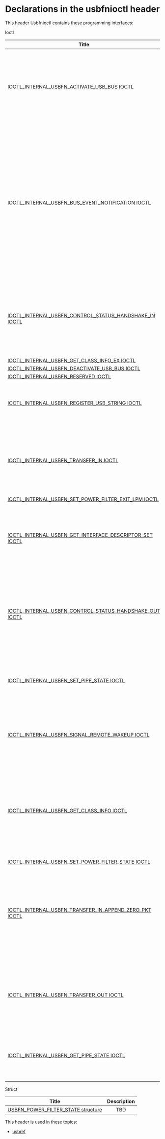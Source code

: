# Declarations in the usbfnioctl header
This header Usbfnioctl contains these programming interfaces:

Ioctl

| Title        | Description    |
| ------------- |:-------------:|
| [IOCTL_INTERNAL_USBFN_ACTIVATE_USB_BUS IOCTL](ni-usbfnioctl-ioctl-internal-usbfn-activate-usb-bus.md) | The USB class driver sends this request to activate the bus so that the driver can prepare to process bus events and handle traffic. |
| [IOCTL_INTERNAL_USBFN_BUS_EVENT_NOTIFICATION IOCTL](ni-usbfnioctl-ioctl-internal-usbfn-bus-event-notification.md) | The USB class driver sends this request to prepare for notifications received from the USB function class extension (UFX) in response to an event on the bus, such as a change in the port type or a receipt of a non-standard setup packet. |
| [IOCTL_INTERNAL_USBFN_CONTROL_STATUS_HANDSHAKE_IN IOCTL](ni-usbfnioctl-ioctl-internal-usbfn-control-status-handshake-in.md) | The class driver sends this request to send a zero-length control status handshake on endpoint 0 in the IN direction. |
| [IOCTL_INTERNAL_USBFN_GET_CLASS_INFO_EX IOCTL](ni-usbfnioctl-ioctl-internal-usbfn-get-class-info-ex.md) | TBD |
| [IOCTL_INTERNAL_USBFN_DEACTIVATE_USB_BUS IOCTL](ni-usbfnioctl-ioctl-internal-usbfn-deactivate-usb-bus.md) | TBD |
| [IOCTL_INTERNAL_USBFN_RESERVED IOCTL](ni-usbfnioctl-ioctl-internal-usbfn-reserved.md) | TBD |
| [IOCTL_INTERNAL_USBFN_REGISTER_USB_STRING IOCTL](ni-usbfnioctl-ioctl-internal-usbfn-register-usb-string.md) | The class driver sends this request to register a USB string descriptor. |
| [IOCTL_INTERNAL_USBFN_TRANSFER_IN IOCTL](ni-usbfnioctl-ioctl-internal-usbfn-transfer-in.md) | The class driver sends this request to initiate a data transfer to the host on the specified pipe. |
| [IOCTL_INTERNAL_USBFN_SET_POWER_FILTER_EXIT_LPM IOCTL](ni-usbfnioctl-ioctl-internal-usbfn-set-power-filter-exit-lpm.md) | TBD |
| [IOCTL_INTERNAL_USBFN_GET_INTERFACE_DESCRIPTOR_SET IOCTL](ni-usbfnioctl-ioctl-internal-usbfn-get-interface-descriptor-set.md) | The class driver sends this request to get the entire USB interface descriptor set for a function on the device. |
| [IOCTL_INTERNAL_USBFN_CONTROL_STATUS_HANDSHAKE_OUT IOCTL](ni-usbfnioctl-ioctl-internal-usbfn-control-status-handshake-out.md) | The class driver sends this request to send a zero-length control status handshake on endpoint 0 in the OUT direction. |
| [IOCTL_INTERNAL_USBFN_SET_PIPE_STATE IOCTL](ni-usbfnioctl-ioctl-internal-usbfn-set-pipe-state.md) | The class driver sends this request to set the stall state of the specified USB pipe. |
| [IOCTL_INTERNAL_USBFN_SIGNAL_REMOTE_WAKEUP IOCTL](ni-usbfnioctl-ioctl-internal-usbfn-signal-remote-wakeup.md) | The class driver sends this request to get remote wake-up notifications from endpoints. |
| [IOCTL_INTERNAL_USBFN_GET_CLASS_INFO IOCTL](ni-usbfnioctl-ioctl-internal-usbfn-get-class-info.md) | The class driver sends this request IO control code to retrieve information about the available pipes for a device, as configured in the registry. |
| [IOCTL_INTERNAL_USBFN_SET_POWER_FILTER_STATE IOCTL](ni-usbfnioctl-ioctl-internal-usbfn-set-power-filter-state.md) | TBD |
| [IOCTL_INTERNAL_USBFN_TRANSFER_IN_APPEND_ZERO_PKT IOCTL](ni-usbfnioctl-ioctl-internal-usbfn-transfer-in-append-zero-pkt.md) | The class driver sends this request to initiate an IN transfer to the specified pipe and appends a zero-length packet to indicate the end of the transfer. |
| [IOCTL_INTERNAL_USBFN_TRANSFER_OUT IOCTL](ni-usbfnioctl-ioctl-internal-usbfn-transfer-out.md) | The class driver sends this request to initiate a data transfer from the host on the specified pipe. |
| [IOCTL_INTERNAL_USBFN_GET_PIPE_STATE IOCTL](ni-usbfnioctl-ioctl-internal-usbfn-get-pipe-state.md) | The class driver sends this request to get the stall state of the specified pipe. |
Struct

| Title        | Description    |
| ------------- |:-------------:|
| [USBFN_POWER_FILTER_STATE structure](ns-usbfnioctl--usbfn-power-filter-state.md) | TBD |

This header is used in these topics:

- [usbref](..content/_usbref)
